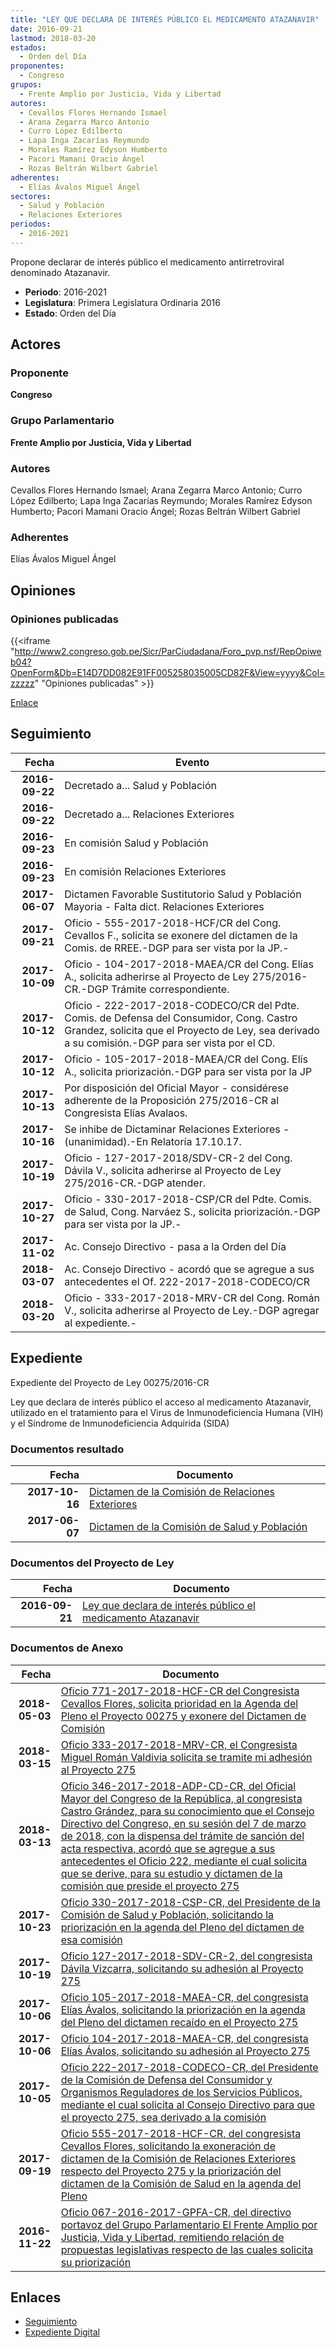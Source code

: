```yaml
---
title: "LEY QUE DECLARA DE INTERÉS PÚBLICO EL MEDICAMENTO ATAZANAVIR"
date: 2016-09-21
lastmod: 2018-03-20
estados: 
  - Orden del Día
proponentes: 
  - Congreso
grupos: 
  - Frente Amplio por Justicia, Vida y Libertad
autores: 
  - Cevallos Flores Hernando Ismael
  - Arana Zegarra Marco Antonio
  - Curro López Edilberto
  - Lapa Inga Zacarías Reymundo
  - Morales Ramírez Edyson Humberto
  - Pacori Mamani Oracio Ángel
  - Rozas Beltrán Wilbert Gabriel
adherentes: 
  - Elías Ávalos Miguel Ángel
sectores: 
  - Salud y Población
  - Relaciones Exteriores
periodos: 
  - 2016-2021
---
```


Propone declarar de interés público el medicamento antirretroviral denominado Atazanavir.

- **Periodo**: 2016-2021
- **Legislatura**: Primera Legislatura Ordinaria 2016
- **Estado**: Orden del Día

## Actores

### Proponente

**Congreso**

### Grupo Parlamentario

**Frente Amplio por Justicia, Vida y Libertad**

### Autores

Cevallos Flores Hernando Ismael; Arana Zegarra Marco Antonio; Curro López Edilberto; Lapa Inga Zacarías Reymundo; Morales Ramírez Edyson Humberto; Pacori Mamani Oracio Ángel; Rozas Beltrán Wilbert Gabriel

### Adherentes

Elías Ávalos Miguel Ángel


## Opiniones

### Opiniones publicadas

{{<iframe "http://www2.congreso.gob.pe/Sicr/ParCiudadana/Foro_pvp.nsf/RepOpiweb04?OpenForm&Db=E14D7DD082E91FF005258035005CD82F&View=yyyy&Col=zzzzz" "Opiniones publicadas" >}}

[Enlace](http://www2.congreso.gob.pe/Sicr/ParCiudadana/Foro_pvp.nsf/RepOpiweb04?OpenForm&Db=E14D7DD082E91FF005258035005CD82F&View=yyyy&Col=zzzzz)

## Seguimiento

| Fecha | Evento |
|------:|--------|
| **2016-09-22** | Decretado a... Salud y Población|
| **2016-09-22** | Decretado a... Relaciones Exteriores|
| **2016-09-23** | En comisión Salud y Población|
| **2016-09-23** | En comisión Relaciones Exteriores|
| **2017-06-07** | Dictamen Favorable Sustitutorio Salud y Población Mayoria - Falta dict. Relaciones Exteriores|
| **2017-09-21** | Oficio - 555-2017-2018-HCF/CR del Cong. Cevallos F., solicita se exonere del dictamen de la Comis. de RREE.-DGP para ser vista por la JP.-|
| **2017-10-09** | Oficio - 104-2017-2018-MAEA/CR del Cong. Elías A., solicita adherirse al Proyecto de Ley 275/2016-CR.-DGP Trámite correspondiente.|
| **2017-10-12** | Oficio - 222-2017-2018-CODECO/CR del Pdte. Comis. de Defensa del Consumidor, Cong. Castro Grandez, solicita que el Proyecto de Ley, sea derivado a su comisión.-DGP para ser vista por el CD.|
| **2017-10-12** | Oficio - 105-2017-2018-MAEA/CR del Cong. Elís A., solicita priorización.-DGP para ser vista por la JP|
| **2017-10-13** | Por disposición del Oficial Mayor - considérese adherente de la Proposición 275/2016-CR al Congresista Elías Avalaos.|
| **2017-10-16** | Se inhibe de Dictaminar Relaciones Exteriores - (unanimidad).-En Relatoría 17.10.17.|
| **2017-10-19** | Oficio - 127-2017-2018/SDV-CR-2 del Cong. Dávila V., solicita adherirse al Proyecto de Ley 275/2016-CR.-DGP atender.|
| **2017-10-27** | Oficio - 330-2017-2018-CSP/CR del Pdte. Comis. de Salud, Cong. Narváez S., solicita priorización.-DGP para ser vista por la JP.-|
| **2017-11-02** | Ac. Consejo Directivo - pasa a la Orden del Día|
| **2018-03-07** | Ac. Consejo Directivo - acordó que se agregue a sus antecedentes el Of. 222-2017-2018-CODECO/CR|
| **2018-03-20** | Oficio - 333-2017-2018-MRV-CR del Cong. Román V., solicita adherirse al Proyecto de Ley.-DGP agregar al expediente.-|


## Expediente

Expediente del Proyecto de Ley 00275/2016-CR

Ley que declara de interés público el acceso al medicamento Atazanavir, utilizado en el tratamiento para el Virus de Inmunodeficiencia Humana (VIH) y el Síndrome de Inmunodeficiencia Adquirida (SIDA)


### Documentos resultado

| Fecha | Documento |
|------:|--------|
| **2017-10-16** | [Dictamen de la Comisión de Relaciones Exteriores](http://www.leyes.congreso.gob.pe/Documentos/2016_2021/Dictamenes/Proyectos_de_Ley/00275DC20MAY20171017.pdf) |
| **2017-06-07** | [Dictamen de la Comisión de Salud y Población](http://www.leyes.congreso.gob.pe/Documentos/2016_2021/Dictamenes/Proyectos_de_Ley/00275DC21MAY20170607.pdf) |

### Documentos del Proyecto de Ley

| Fecha | Documento |
|------:|--------|
| **2016-09-21** | [Ley que declara de interés público el medicamento Atazanavir](http://www.leyes.congreso.gob.pe/Documentos/2016_2021/Proyectos_de_Ley_y_de_Resoluciones_Legislativas/PL0027520160921.pdf) |

### Documentos de Anexo

| Fecha | Documento |
|------:|--------|
| **2018-05-03** | [Oficio 771-2017-2018-HCF-CR del Congresista Cevallos Flores, solicita prioridad en la Agenda del Pleno el Proyecto 00275 y exonere del Dictamen de Comisión](http://www.leyes.congreso.gob.pe/Documentos/2016_2021/Oficios/Congresistas/OFICIO-771-2017-2018-HCF-CR.pdf) |
| **2018-03-15** | [Oficio 333-2017-2018-MRV-CR, el Congresista Miguel Román Valdivia solicita se tramite mi adhesión al Proyecto 275](http://www.leyes.congreso.gob.pe/Documentos/2016_2021/Adhesiones/Proyectos_de_Ley/OFICIO-333-2017-2018-MRV-CR..pdf) |
| **2018-03-13** | [Oficio 346-2017-2018-ADP-CD-CR, del Oficial Mayor del Congreso de la República, al congresista Castro Grández, para su conocimiento que el Consejo Directivo del Congreso, en su sesión del 7 de marzo de 2018, con la dispensa del trámite de sanción del acta respectiva, acordó que se agregue a sus antecedentes el Oficio 222, mediante el cual solicita que se derive, para su estudio y dictamen de la comisión que preside el proyecto 275](http://www.leyes.congreso.gob.pe/Documentos/2016_2021/Oficios/Oficialia_Mayor/OFICIO-346-2017-2018-ADP-CD-CR.pdf) |
| **2017-10-23** | [Oficio 330-2017-2018-CSP-CR, del Presidente de la Comisión de Salud y Población, solicitando la priorización en la agenda del Pleno del dictamen de esa comisión](http://www.leyes.congreso.gob.pe/Documentos/2016_2021/Oficios/Comisiones_Ordinarias/OFICIO-330-2017-2018-CSP-CR.pdf) |
| **2017-10-19** | [Oficio 127-2017-2018-SDV-CR-2, del congresista Dávila Vizcarra, solicitando su adhesión al Proyecto 275](http://www.leyes.congreso.gob.pe/Documentos/2016_2021/Adhesiones/Proyectos_de_Ley/OFICIO-127-2017-2018-SDV-CR-2.pdf) |
| **2017-10-06** | [Oficio 105-2017-2018-MAEA-CR, del congresista Elías Ávalos, solicitando la priorización en la agenda del Pleno del dictamen recaído en el Proyecto 275](http://www.leyes.congreso.gob.pe/Documentos/2016_2021/Oficios/Congresistas/OFICIO-105-2017-2018-MAEA-CR.pdf) |
| **2017-10-06** | [Oficio 104-2017-2018-MAEA-CR, del congresista Elías Ávalos, solicitando su adhesión al Proyecto 275](http://www.leyes.congreso.gob.pe/Documentos/2016_2021/Adhesiones/Proyectos_de_Ley/OFICIO-104-2017-2018-MAEA-CR.pdf) |
| **2017-10-05** | [Oficio 222-2017-2018-CODECO-CR, del Presidente de la Comisión de Defensa del Consumidor y Organismos Reguladores de los Servicios Públicos, mediante el cual solicita al Consejo Directivo para que el proyecto 275, sea derivado a la comisión](http://www.leyes.congreso.gob.pe/Documentos/2016_2021/Oficios/Comisiones_Ordinarias/OFICIO-222-2017-2018-CODECO-CR.pdf) |
| **2017-09-19** | [Oficio 555-2017-2018-HCF-CR, del congresista Cevallos Flores, solicitando la exoneración de dictamen de la Comisión de Relaciones Exteriores respecto del Proyecto 275 y la priorización del dictamen de la Comisión de Salud en la agenda del Pleno](http://www.leyes.congreso.gob.pe/Documentos/2016_2021/Oficios/Congresistas/OFICIO-555-2017-2018-HCF-CR.pdf) |
| **2016-11-22** | [Oficio 067-2016-2017-GPFA-CR, del directivo portavoz del Grupo Parlamentario El Frente Amplio por Justicia, Vida y Libertad, remitiendo relación de propuestas legislativas respecto de las cuales solicita su priorización](http://www.leyes.congreso.gob.pe/Documentos/2016_2021/Oficios/Grupos_Parlamentarios/OFICIO-067-2016-2017-GPFA-CR.pdf) |

## Enlaces 

- [Seguimiento](http://www2.congreso.gob.pe/Sicr/TraDocEstProc/CLProLey2016.nsf/f7fff46988ca05b1052578e100829cc7/99b2635f57e21cc005258035005989ee?OpenDocument)
- [Expediente Digital](http://www2.congreso.gob.pehttp://www2.congreso.gob.pe/Sicr/TraDocEstProc/CLProLey2016.nsf/f7fff46988ca05b1052578e100829cc7/99b2635f57e21cc005258035005989ee?OpenDocument&Click=05257FB7005EB655.eb71d0cf91d8294e05256cdf006b5706/$Body/0.1C6C)
